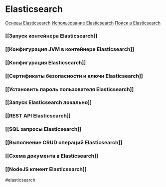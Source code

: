 # Elasticsearch

[Основы Elasticsearch](https://habr.com/ru/post/280488/)
[Использование Elasticsearch](https://losst.pro/ispolzovanie-elasticsearch)
[Поиск в Elasticsearch](https://losst.pro/poisk-v-elasticsearch)

### [[Запуск контейнера Elasticsearch]]

### [[Конфигурация JVM в контейнере Elasticsearch]]

### [[Конфигурация Elasticsearch]]

### [[Сертификаты безопасности и ключи Elasticsearch]]

### [[Установить пароль пользователя Elasticsearch]]

### [[Запуск Elasticsearch локально]]

### [[REST API Elasticsearch]]

### [[SQL запросы Elasticsearch]]

### [[Выполнение CRUD операций Elasticsearch]]

### [[Схема документа в Elasticsearch]]

### [[NodeJS клиент Elasticsearch]]

#elasticsearch